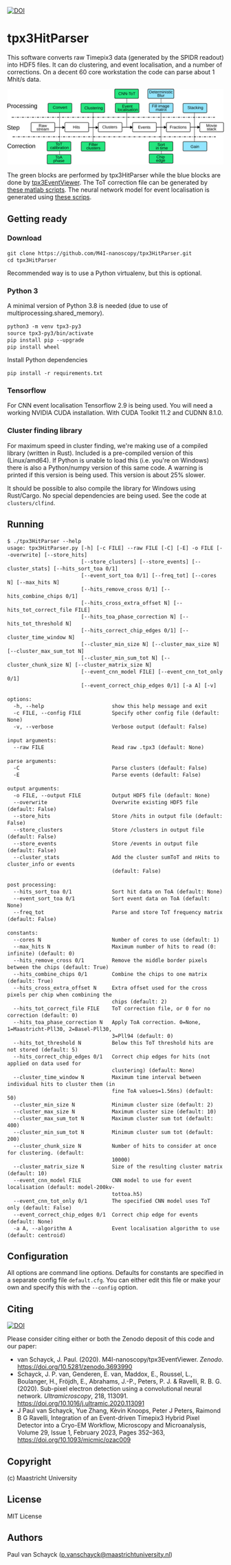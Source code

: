 [![DOI](https://zenodo.org/badge/DOI/10.5281/zenodo.4580458.svg)](https://doi.org/10.5281/zenodo.4580458)

# tpx3HitParser

This software converts raw Timepix3 data (generated by the SPIDR readout) into HDF5 files. It can do clustering, and event
localisation, and a number of corrections. On a decent 60 core workstation the code can parse about 1 Mhit/s data.

![Processing](processing.svg)

The green blocks are performed by tpx3HitParser while the blue blocks are done by [tpx3EventViewer]((https://github.com/M4I-nanoscopy/tpx3EventViewer)). 
The ToT correction file can be generated by [these matlab scripts](https://github.com/M4I-nanoscopy/tpx3-tot-correction). 
The neural network model for event localisation is generated using [these scrips](https://github.com/M4I-nanoscopy/tpx3-event-localisation). 



## Getting ready

### Download

```
git clone https://github.com/M4I-nanoscopy/tpx3HitParser.git
cd tpx3HitParser
```

Recommended way is to use a Python virtualenv, but this is optional.

### Python 3
A minimal version of Python 3.8 is needed (due to use of multiprocessing.shared_memory).

```
python3 -m venv tpx3-py3
source tpx3-py3/bin/activate
pip install pip --upgrade
pip install wheel
```
Install Python dependencies
```
pip install -r requirements.txt
```

### Tensorflow

For CNN event localisation Tensorflow 2.9 is being used. You will need a working 
NVIDIA CUDA installation. With CUDA Toolkit 11.2 and CUDNN 8.1.0. 

### Cluster finding library

For maximum speed in cluster finding, we're making use of a compiled library (written in Rust). Included is a
pre-compiled version of this (Linux/amd64). If Python is unable to load this (i.e. you're on Windows) there is also a Python/numpy version
of this same code. A warning is printed if this version is being used. This version is about 25% slower.

It should be possible to also compile the library for Windows using Rust/Cargo. No special dependencies are being used.
See the code at `clusters/clfind`.

## Running

```
$ ./tpx3HitParser --help
usage: tpx3HitParser.py [-h] [-c FILE] --raw FILE [-C] [-E] -o FILE [--overwrite] [--store_hits]
                        [--store_clusters] [--store_events] [--cluster_stats] [--hits_sort_toa 0/1]
                        [--event_sort_toa 0/1] [--freq_tot] [--cores N] [--max_hits N]
                        [--hits_remove_cross 0/1] [--hits_combine_chips 0/1]
                        [--hits_cross_extra_offset N] [--hits_tot_correct_file FILE]
                        [--hits_toa_phase_correction N] [--hits_tot_threshold N]
                        [--hits_correct_chip_edges 0/1] [--cluster_time_window N]
                        [--cluster_min_size N] [--cluster_max_size N] [--cluster_max_sum_tot N]
                        [--cluster_min_sum_tot N] [--cluster_chunk_size N] [--cluster_matrix_size N]
                        [--event_cnn_model FILE] [--event_cnn_tot_only 0/1]
                        [--event_correct_chip_edges 0/1] [-a A] [-v]

options:
  -h, --help                      show this help message and exit
  -c FILE, --config FILE          Specify other config file (default: None)
  -v, --verbose                   Verbose output (default: False)

input arguments:
  --raw FILE                      Read raw .tpx3 (default: None)

parse arguments:
  -C                              Parse clusters (default: False)
  -E                              Parse events (default: False)

output arguments:
  -o FILE, --output FILE          Output HDF5 file (default: None)
  --overwrite                     Overwrite existing HDF5 file (default: False)
  --store_hits                    Store /hits in output file (default: False)
  --store_clusters                Store /clusters in output file (default: False)
  --store_events                  Store /events in output file (default: False)
  --cluster_stats                 Add the cluster sumToT and nHits to cluster_info or events
                                  (default: False)

post processing:
  --hits_sort_toa 0/1             Sort hit data on ToA (default: None)
  --event_sort_toa 0/1            Sort event data on ToA (default: None)
  --freq_tot                      Parse and store ToT frequency matrix (default: False)

constants:
  --cores N                       Number of cores to use (default: 1)
  --max_hits N                    Maximum number of hits to read (0: infinite) (default: 0)
  --hits_remove_cross 0/1         Remove the middle border pixels between the chips (default: True)
  --hits_combine_chips 0/1        Combine the chips to one matrix (default: True)
  --hits_cross_extra_offset N     Extra offset used for the cross pixels per chip when combining the
                                  chips (default: 2)
  --hits_tot_correct_file FILE    ToT correction file, or 0 for no correction (default: 0)
  --hits_toa_phase_correction N   Apply ToA correction. 0=None, 1=Maastricht-Pll30, 2=Basel-Pll30,
                                  3=Pll94 (default: 0)
  --hits_tot_threshold N          Below this ToT threshold hits are not stored (default: 5)
  --hits_correct_chip_edges 0/1   Correct chip edges for hits (not applied on data used for
                                  clustering) (default: None)
  --cluster_time_window N         Maximum time interval between individual hits to cluster them (in
                                  fine ToA values=1.56ns) (default: 50)
  --cluster_min_size N            Minimum cluster size (default: 2)
  --cluster_max_size N            Maximum cluster size (default: 10)
  --cluster_max_sum_tot N         Maximum cluster sum tot (default: 400)
  --cluster_min_sum_tot N         Minimum cluster sum tot (default: 200)
  --cluster_chunk_size N          Number of hits to consider at once for clustering. (default:
                                  10000)
  --cluster_matrix_size N         Size of the resulting cluster matrix (default: 10)
  --event_cnn_model FILE          CNN model to use for event localisation (default: model-200kv-
                                  tottoa.h5)
  --event_cnn_tot_only 0/1        The specified CNN model uses ToT only (default: False)
  --event_correct_chip_edges 0/1  Correct chip edge for events (default: None)
  -a A, --algorithm A             Event localisation algorithm to use (default: centroid)
```

## Configuration

All options are command line options. Defaults for constants are specified in a separate config file `default.cfg`. You can either
edit this file or make your own and specify this with the `--config` option.

## Citing

[![DOI](https://zenodo.org/badge/DOI/10.5281/zenodo.4580458.svg)](https://doi.org/10.5281/zenodo.4580458)

Please consider citing either or both the Zenodo deposit of this code and our paper:

* van Schayck, J. Paul. (2020). M4I-nanoscopy/tpx3EventViewer. _Zenodo_. https://doi.org/10.5281/zenodo.3693990
* Schayck, J. P. van, Genderen, E. van, Maddox, E., Roussel, L., Boulanger, H., Fröjdh, E., Abrahams, J.-P., Peters, P. J. & Ravelli, R. B. G. (2020). Sub-pixel electron detection using a convolutional neural network. _Ultramicroscopy_, 218, 113091. https://doi.org/10.1016/j.ultramic.2020.113091
* J Paul van Schayck, Yue Zhang, Kèvin Knoops, Peter J Peters, Raimond B G Ravelli, Integration of an Event-driven Timepix3 Hybrid Pixel Detector into a Cryo-EM Workflow, Microscopy and Microanalysis, Volume 29, Issue 1, February 2023, Pages 352–363, https://doi.org/10.1093/micmic/ozac009


## Copyright

(c) Maastricht University

## License

MIT License

## Authors

Paul van Schayck (p.vanschayck@maastrichtuniversity.nl)
